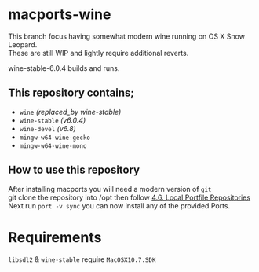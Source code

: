 # macports-wine
This branch focus having somewhat modern wine running on OS X Snow Leopard.\
These are still WIP and lightly require additional reverts.

wine-stable-6.0.4 builds and runs.

## This repository contains;
- `wine` *(replaced_by wine-stable)*
- `wine-stable` *(v6.0.4)*
- `wine-devel` *(v6.8)*
- `mingw-w64-wine-gecko`
- `mingw-w64-wine-mono`

## How to use this repository
After installing macports you will need a modern version of `git`\
git clone the repository into /opt then follow [4.6. Local Portfile Repositories](https://guide.macports.org/#development.local-repositories)\
Next run `port -v sync` you can now install any of the provided Ports.

# Requirements 
`libsdl2` & `wine-stable` require `MacOSX10.7.SDK`
